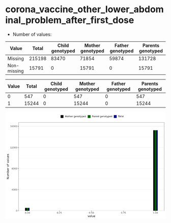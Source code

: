 # corona_vaccine_other_lower_abdominal_problem_after_first_dose
- Number of values:

| Value | Total | Child genotyped | Mother genotyped | Father genotyped | Parents genotyped |
| ----- | ----- | --------------- | ---------------- | ---------------- |---------------- |
| Missing | 215198 | 83470 | 71854 | 59874 | 131728 |
| Non-missing | 15791 | 0 | 15791 | 0 | 15791 |

| Value | Total | Child genotyped | Mother genotyped | Father genotyped | Parents genotyped |
| ----- | ----- | --------------- | ---------------- | ---------------- |---------------- |
| 0 | 547 | 0 | 547 | 0 | 547 |
| 1 | 15244 | 0 | 15244 | 0 | 15244 |



![](corona_vaccine_other_lower_abdominal_problem_after_first_dose_n.png)



